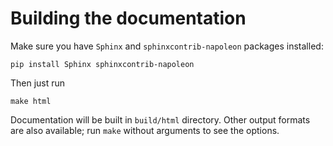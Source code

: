 # Building the documentation

Make sure you have `Sphinx` and `sphinxcontrib-napoleon` packages installed:

```
pip install Sphinx sphinxcontrib-napoleon
```

Then just run

```
make html
```

Documentation will be built in `build/html` directory. Other output formats are also available; run `make` without arguments to see the options.